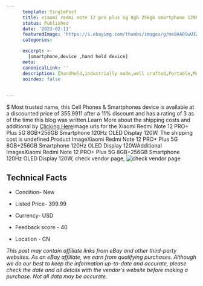 ```yaml
---
      template: SinglePost
      title: xiaomi redmi note 12 pro plus 5g 8gb 256gb smartphone 120hz oled display 120w
      status: Published
      date: '2023-02-11'
      featuredImage: 'https://i.ebayimg.com/thumbs/images/g/me8AAOSwU3ZjprS~/s-l225.jpg'
      categories: 

      excerpt: >-
        [smartphone,device ,hand held device]
      meta:
      canonicalLink: ''
      description: [handheld,industrially made,well crafted,Portable,Mobile,Compact,Convenient,Lightweight,Maneuverable,Man-portable,Miniature,Carriable,Hand-held,Light,Holdable,Transportable,Mobile device,Pocket-sized,On-the-go,Wireless,Cordless,Compact size,Convenient size, smartphone,device ,hand held device]
      noindex: false

        
---
```

$
    Most trusted name, this Cell Phones & Smartphones device is available at a discounted price of 355.9911 after a 11% discount and has a rating of 3 as of the time this blog was written.Learn More about the shipping costs and additional by [Clicking Here](https://www.ebay.com/itm/175546950803?hash=item28df69e493%3Ag%3Ame8AAOSwU3ZjprS%7E&mkevt=1&mkcid=1&mkrid=711-53200-19255-0&campid=%253CePNCampaignId%253E&customid=%253CreferenceId%253E&toolid=10049)image urls for the Xiaomi Redmi Note 12 PRO+ Plus 5G 8GB+256GB Smartphone 120Hz OLED Display 120W. The shipping cost is undefined.Product ImageXiaomi Redmi Note 12 PRO+ Plus 5G 8GB+256GB Smartphone 120Hz OLED Display 120WAdditional ImagesXiaomi Redmi Note 12 PRO+ Plus 5G 8GB+256GB Smartphone 120Hz OLED Display 120W, check vendor page, ![check vendor page](https://origin-galleryplus.ebayimg.com/ws/web/175546950803_2_0_1/225x225.jpg,https://origin-galleryplus.ebayimg.com/ws/web/175546950803_3_0_1/225x225.jpg,https://origin-galleryplus.ebayimg.com/ws/web/175546950803_4_0_1/225x225.jpg,https://origin-galleryplus.ebayimg.com/ws/web/175546950803_5_0_1/225x225.jpg,https://origin-galleryplus.ebayimg.com/ws/web/175546950803_6_0_1/225x225.jpg,https://origin-galleryplus.ebayimg.com/ws/web/175546950803_7_0_1/225x225.jpg,https://origin-galleryplus.ebayimg.com/ws/web/175546950803_8_0_1/225x225.jpg)
    
    

 ## Technical Facts 



     
      

 - Condition- New 


      

 - Listed Price- 399.99 


      

 - Currency- USD 


      

 - Feedback score - 40 


      

 - Location - CN 


      
      

 *_This post may contain affiliate links from eBay and other third-party websites. As an eBay affiliate, we earn from qualifying purchases. Although we do our best to keep the information up-to-date and accurate, please check the date and all details with the vendor's website before making a purchase. Not all data may be accurate._*



    
    
    
    
    